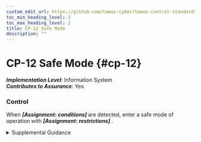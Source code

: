 ```yaml
---
custom_edit_url: https://github.com/tamus-cyber/tamus-control-standards/tree/main/content/tamus.edu/TAMUS_profile.xml
toc_min_heading_level: 2
toc_max_heading_level: 2
title: CP-12 Safe Mode
description: ""
---
```


# CP-12 Safe Mode {#cp-12}

_**Implementation Level**_: Information System\
_**Contributes to Assurance**_: Yes

### Control

When <strong> <em>[Assignment: conditions]</em> </strong> are detected, enter a safe mode of operation with <strong> <em>[Assignment: restrictions]</em> </strong>.

<details>
  <summary>Supplemental Guidance</summary>

For systems that support critical mission and business functions—including military operations, civilian space operations, nuclear power plant operations, and air traffic control operations (especially real-time operational environments)—organizations can identify certain conditions under which those systems revert to a predefined safe mode of operation. The safe mode of operation, which can be activated either automatically or manually, restricts the operations that systems can execute when those conditions are encountered. Restriction includes allowing only selected functions to execute that can be carried out under limited power or with reduced communications bandwidth.

</details>


